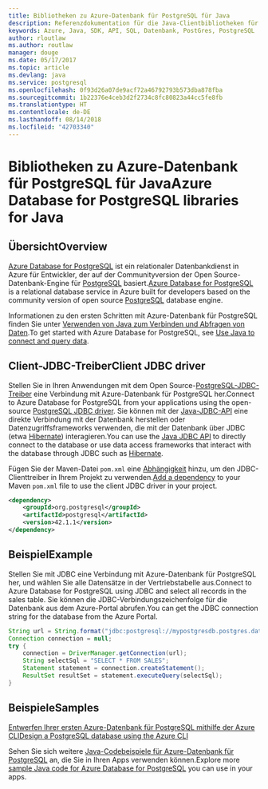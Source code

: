 ```yaml
---
title: Bibliotheken zu Azure-Datenbank für PostgreSQL für Java
description: Referenzdokumentation für die Java-Clientbibliotheken für Azure-Datenbank für PostgreSQL
keywords: Azure, Java, SDK, API, SQL, Datenbank, PostGres, PostgreSQL
author: rloutlaw
ms.author: routlaw
manager: douge
ms.date: 05/17/2017
ms.topic: article
ms.devlang: java
ms.service: postgresql
ms.openlocfilehash: 0f93d26a07de9acf72a46792793b573dba878fba
ms.sourcegitcommit: 1b22376e4ceb3d2f2734c8fc80823a44cc5fe8fb
ms.translationtype: HT
ms.contentlocale: de-DE
ms.lasthandoff: 08/14/2018
ms.locfileid: "42703340"
---
```

# <a name="azure-database-for-postgresql-libraries-for-java"></a><span data-ttu-id="c806b-104">Bibliotheken zu Azure-Datenbank für PostgreSQL für Java</span><span class="sxs-lookup"><span data-stu-id="c806b-104">Azure Database for PostgreSQL libraries for Java</span></span>

## <a name="overview"></a><span data-ttu-id="c806b-105">Übersicht</span><span class="sxs-lookup"><span data-stu-id="c806b-105">Overview</span></span>

<span data-ttu-id="c806b-106">[Azure Database for PostgreSQL](/azure/sql-database/sql-database-technical-overview) ist ein relationaler Datenbankdienst in Azure für Entwickler, der auf der Communityversion der Open Source-Datenbank-Engine für [PostgreSQL](https://www.postgresql.org/) basiert.</span><span class="sxs-lookup"><span data-stu-id="c806b-106">[Azure Database for PostgreSQL](/azure/sql-database/sql-database-technical-overview) is a relational database service in Azure built for developers based on the community version of open source [PostgreSQL](https://www.postgresql.org/) database engine.</span></span>

<span data-ttu-id="c806b-107">Informationen zu den ersten Schritten mit Azure-Datenbank für PostgreSQL finden Sie unter [Verwenden von Java zum Verbinden und Abfragen von Daten](/azure/postgresql/connect-java).</span><span class="sxs-lookup"><span data-stu-id="c806b-107">To get started with Azure Database for PostgreSQL, see [Use Java to connect and query data](/azure/postgresql/connect-java).</span></span>

## <a name="client-jdbc-driver"></a><span data-ttu-id="c806b-108">Client-JDBC-Treiber</span><span class="sxs-lookup"><span data-stu-id="c806b-108">Client JDBC driver</span></span>

<span data-ttu-id="c806b-109">Stellen Sie in Ihren Anwendungen mit dem Open Source-[PostgreSQL-JDBC-Treiber](https://jdbc.postgresql.org/) eine Verbindung mit Azure-Datenbank für PostgreSQL her.</span><span class="sxs-lookup"><span data-stu-id="c806b-109">Connect to Azure Database for PostgreSQL from your applications using the open-source [PostgreSQL JDBC driver](https://jdbc.postgresql.org/).</span></span> <span data-ttu-id="c806b-110">Sie können mit der [Java-JDBC-API](https://docs.oracle.com/javase/8/docs/technotes/guides/jdbc/) eine direkte Verbindung mit der Datenbank herstellen oder Datenzugriffsframeworks verwenden, die mit der Datenbank über JDBC (etwa [Hibernate](http://hibernate.org/)) interagieren.</span><span class="sxs-lookup"><span data-stu-id="c806b-110">You can use the [Java JDBC API](https://docs.oracle.com/javase/8/docs/technotes/guides/jdbc/) to directly connect to the database or use data access frameworks that interact with the database through JDBC such as [Hibernate](http://hibernate.org/).</span></span>

<span data-ttu-id="c806b-111">Fügen Sie der Maven-Datei `pom.xml` eine [Abhängigkeit](https://maven.apache.org/guides/getting-started/index.html#How_do_I_use_external_dependencies) hinzu, um den JDBC-Clienttreiber in Ihrem Projekt zu verwenden.</span><span class="sxs-lookup"><span data-stu-id="c806b-111">[Add a dependency](https://maven.apache.org/guides/getting-started/index.html#How_do_I_use_external_dependencies) to your Maven `pom.xml` file to use the client JDBC driver in your project.</span></span>  

```XML
<dependency>
    <groupId>org.postgresql</groupId>
    <artifactId>postgresql</artifactId>
    <version>42.1.1</version>
</dependency>
```   

## <a name="example"></a><span data-ttu-id="c806b-112">Beispiel</span><span class="sxs-lookup"><span data-stu-id="c806b-112">Example</span></span>

<span data-ttu-id="c806b-113">Stellen Sie mit JDBC eine Verbindung mit Azure-Datenbank für PostgreSQL her, und wählen Sie alle Datensätze in der Vertriebstabelle aus.</span><span class="sxs-lookup"><span data-stu-id="c806b-113">Connect to Azure Database for PostgreSQL using JDBC and select all records in the sales table.</span></span> <span data-ttu-id="c806b-114">Sie können die JDBC-Verbindungszeichenfolge für die Datenbank aus dem Azure-Portal abrufen.</span><span class="sxs-lookup"><span data-stu-id="c806b-114">You can get the JDBC connection string for the database from the Azure Portal.</span></span>

```java
String url = String.format("jdbc:postgresql://mypostgresdb.postgres.database.azure.com:5432/mydb?user=frank@mypostgresdb&password=AbCdEfGhIjK&ssl=true");
Connection connection = null;
try {
    connection = DriverManager.getConnection(url);
    String selectSql = "SELECT * FROM SALES";
    Statement statement = connection.createStatement();
    ResultSet resultSet = statement.executeQuery(selectSql);
}
```

## <a name="samples"></a><span data-ttu-id="c806b-115">Beispiele</span><span class="sxs-lookup"><span data-stu-id="c806b-115">Samples</span></span>

[<span data-ttu-id="c806b-116">Entwerfen Ihrer ersten Azure-Datenbank für PostgreSQL mithilfe der Azure CLI</span><span class="sxs-lookup"><span data-stu-id="c806b-116">Design a PostgreSQL database using the Azure CLI</span></span>](https://docs.microsoft.com/azure/postgresql/tutorial-design-database-using-azure-cli) 

<span data-ttu-id="c806b-117">Sehen Sie sich weitere [Java-Codebeispiele für Azure-Datenbank für PostgreSQL](https://azure.microsoft.com/resources/samples/?platform=java&term=postgres) an, die Sie in Ihren Apps verwenden können.</span><span class="sxs-lookup"><span data-stu-id="c806b-117">Explore more [sample Java code for Azure Database for PostgreSQL](https://azure.microsoft.com/resources/samples/?platform=java&term=postgres) you can use in your apps.</span></span>
